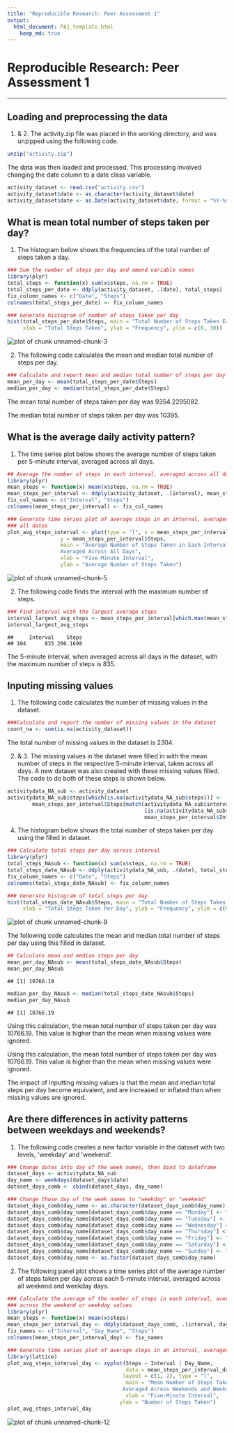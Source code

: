 ```yaml
---
title: "Reproducible Research: Peer Assessment 1"
output: 
  html_document: PA1_template.html
    keep_md: true
---
```


# Reproducible Research: Peer Assessment 1
-------------------------------------------

## Loading and preprocessing the data

1. & 2. The activity.zip file was placed in the working directory, and was unzipped
using the following code.

```r
unzip("activity.zip")
```

The data was then loaded and processed. 
This processing involved changing the date column to a date class variable.

```r
activity_dataset <- read.csv("activity.csv")
activity_dataset$date <- as.character(activity_dataset$date)
activity_dataset$date <- as.Date(activity_dataset$date, format = "%Y-%m-%d")
```


## What is mean total number of steps taken per day?

1. The histogram below shows the frequencies of the total number of steps 
taken a day.


```r
### Sum the number of steps per day and amend variable names 
library(plyr)
total_steps <- function(x) sum(x$steps, na.rm = TRUE)
total_steps_per_date <- ddply(activity_dataset, .(date), total_steps)
fix_column_names <- c("Date", "Steps")
colnames(total_steps_per_date) <- fix_column_names

### Generate histogram of number of steps taken per day
hist(total_steps_per_date$Steps, main = "Total Number of Steps Taken Each Day", 
     xlab = "Total Steps Taken", ylab = "Frequency", ylim = c(0, 30))
```

![plot of chunk unnamed-chunk-3](figure/unnamed-chunk-3-1.png) 

2. The following code calculates the mean and median total number of steps per day.


```r
### Calculate and report mean and median total number of steps per day
mean_per_day <- mean(total_steps_per_date$Steps)
median_per_day <- median(total_steps_per_date$Steps)
```

The mean total number of steps taken per day was 9354.2295082.

The median total number of steps taken per day was 10395.


## What is the average daily activity pattern?

1. The time series plot below shows the average number of steps taken per 5-minute 
interval, averaged across all days.


```r
## Average the number of steps in each interval, averaged across all dates
library(plyr)
mean_steps <- function(x) mean(x$steps, na.rm = TRUE)
mean_steps_per_interval <- ddply(activity_dataset, .(interval), mean_steps)
fix_col_names <- c("Interval", "Steps")
colnames(mean_steps_per_interval) <- fix_col_names

### Generate time series plot of average steps in an interval, averaged across 
### all dates
plot_avg_steps_interval <- plot(type = "l", x = mean_steps_per_interval$Interval, 
                 y = mean_steps_per_interval$Steps, 
                 main = "Average Number of Steps Taken in Each Interval, 
                 Averaged Across All Days",
                 xlab = "Five-Minute Interval", 
                 ylab = "Average Number of Steps Taken")
```

![plot of chunk unnamed-chunk-5](figure/unnamed-chunk-5-1.png) 

2. The following code finds the interval with the maximum number of steps.

```r
### Find interval with the largest average steps
interval_largest_avg_steps <- mean_steps_per_interval[which.max(mean_steps_per_interval$Steps),]
interval_largest_avg_steps
```

```
##     Interval    Steps
## 104      835 206.1698
```

The 5-minute interval, when averaged across all days in the dataset, with the 
maximum number of steps is 835.


## Inputing missing values

1. The following code calculates the number of missing values in the dataset.


```r
###Calculate and report the number of missing values in the dataset
count_na <- sum(is.na(activity_dataset))
```

The total number of missing values in the dataset is 2304.

2. & 3. The missing values in the dataset were filled in with the mean number 
of steps in the respective 5-minute interval, taken across all days. A new 
dataset was also created with these missing values filled. The code to do both 
of these steps is shown below.


```r
activitydata_NA_sub <- activity_dataset
activitydata_NA_sub$steps[which(is.na(activitydata_NA_sub$steps))] <- 
        mean_steps_per_interval$Steps[match(activitydata_NA_sub$interval
                                            [is.na(activitydata_NA_sub$steps)], 
                                            mean_steps_per_interval$Interval)]
```

4. The histogram below shows the total number of steps taken per day using the 
filled in dataset.


```r
### Calculate total steps per day across interval
library(plyr)
total_steps_NAsub <- function(x) sum(x$steps, na.rm = TRUE)
total_steps_date_NAsub <- ddply(activitydata_NA_sub, .(date), total_steps_NAsub)
fix_column_names <- c("Date", "Steps")
colnames(total_steps_date_NAsub) <- fix_column_names

### Generate histogram of total steps per day
hist(total_steps_date_NAsub$Steps, main = "Total Number of Steps Taken Each Day (NA's Substituted)", 
     xlab = "Total Steps Taken Per Day", ylab = "Frequency", ylim = c(0, 40))
```

![plot of chunk unnamed-chunk-9](figure/unnamed-chunk-9-1.png) 

The following code calculates the mean and median total number of steps per day 
using this filled in dataset.


```r
## Calculate mean and median steps per day
mean_per_day_NAsub <- mean(total_steps_date_NAsub$Steps)
mean_per_day_NAsub
```

```
## [1] 10766.19
```

```r
median_per_day_NAsub <- median(total_steps_date_NAsub$Steps)
median_per_day_NAsub
```

```
## [1] 10766.19
```

Using this calculation, the mean total number of steps taken per day was 
10766.19. This value is higher than the mean when missing values
were ignored.

Using this calculation, the mean total number of steps taken per day was 
10766.19. This value is higher than the mean when missing values
were ignored. 

The impact of inputting missing values is that the mean and median total steps
per day become equivalent, and are increased or inflated than when missing 
values are ignored.


## Are there differences in activity patterns between weekdays and weekends?

1. The following code creates a new factor variable in the dataset with two levels,
'weekday' and 'weekend'.


```r
### Change dates into day of the week names, then bind to dataframe
dataset_days <- activitydata_NA_sub
day_name <- weekdays(dataset_days$date)
dataset_days_comb <- cbind(dataset_days, day_name)

### Change those day of the week names to "weekday" or "weekend"
dataset_days_comb$day_name <- as.character(dataset_days_comb$day_name)
dataset_days_comb$day_name[dataset_days_comb$day_name == "Monday"] <- "weekday"
dataset_days_comb$day_name[dataset_days_comb$day_name == "Tuesday"] <- "weekday"
dataset_days_comb$day_name[dataset_days_comb$day_name == "Wednesday"] <- "weekday"
dataset_days_comb$day_name[dataset_days_comb$day_name == "Thursday"] <- "weekday"
dataset_days_comb$day_name[dataset_days_comb$day_name == "Friday"] <- "weekday"
dataset_days_comb$day_name[dataset_days_comb$day_name == "Saturday"] <- "weekend"
dataset_days_comb$day_name[dataset_days_comb$day_name == "Sunday"] <- "weekend"
dataset_days_comb$day_name <- as.factor(dataset_days_comb$day_name)
```

2. The following panel plot shows a time series plot of the average number of
steps taken per day across each 5-minute interval, averaged across all weekend
and weekday days.


```r
### Calculate the average of the number of steps in each interval, averaged 
### across the weekend or weekday values
library(plyr)
mean_steps <- function(x) mean(x$steps)
mean_steps_per_interval_day <- ddply(dataset_days_comb, .(interval, day_name), mean_steps)
fix_names <- c("Interval", "Day_Name", "Steps")
colnames(mean_steps_per_interval_day) <- fix_names

### Generate time series plot of average steps in an interval, averaged across all dates
library(lattice)
plot_avg_steps_interval_day <- xyplot(Steps ~ Interval | Day_Name, 
                                      data = mean_steps_per_interval_day, 
                                     layout = c(1, 2), type = "l", 
                                      main = "Mean Number of Steps Taken in Each Interval, 
                                     Averaged Across Weekends and Weekdays", 
                                      xlab = "Five-Minute Interval", 
                                    ylab = "Number of Steps Taken")
plot_avg_steps_interval_day
```

![plot of chunk unnamed-chunk-12](figure/unnamed-chunk-12-1.png) 
